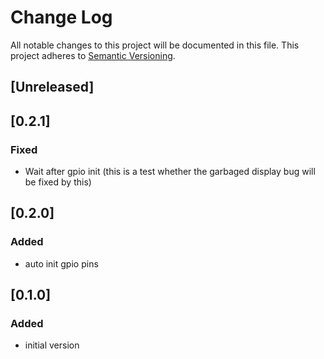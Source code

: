 # Change Log
All notable changes to this project will be documented in this file.
This project adheres to [Semantic Versioning](http://semver.org/).

## [Unreleased]

## [0.2.1]
### Fixed
- Wait after gpio init (this is a test whether the garbaged display bug
  will be fixed by this)

## [0.2.0]
### Added
- auto init gpio pins

## [0.1.0]
### Added
- initial version
